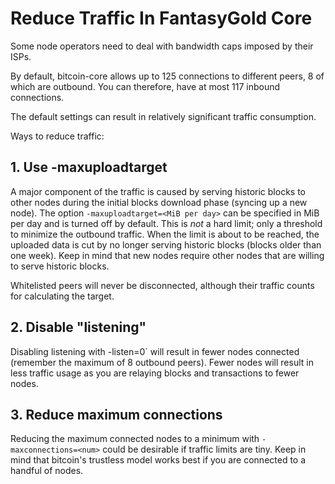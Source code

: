 # Reduce Traffic In FantasyGold Core

Some node operators need to deal with bandwidth caps imposed by their ISPs.

By default, bitcoin-core allows up to 125 connections to different peers, 8 of
which are outbound. You can therefore, have at most 117 inbound connections.

The default settings can result in relatively significant traffic consumption.

Ways to reduce traffic:

## 1. Use -maxuploadtarget

A major component of the traffic is caused by serving historic blocks to other nodes
during the initial blocks download phase (syncing up a new node).
The option `-maxuploadtarget=<MiB per day>` can be specified in MiB per day and
is turned off by default. This is *not* a hard limit; only a threshold to minimize
the outbound traffic. When the limit is about to be reached, the uploaded data is
cut by no longer serving historic blocks (blocks older than one week).
Keep in mind that new nodes require other nodes that are willing to serve
historic blocks.

Whitelisted peers will never be disconnected, although their traffic counts for
calculating the target.

## 2. Disable "listening"

Disabling listening with -listen=0` will result in fewer nodes connected (remember
the maximum of 8 outbound peers). Fewer nodes will result in less traffic usage as
you are relaying blocks and transactions to fewer nodes.

## 3. Reduce maximum connections

Reducing the maximum connected nodes to a minimum with `-maxconnections=<num>`
could be desirable if traffic limits are tiny. Keep in mind that bitcoin's trustless
model works best if you are connected to a handful of nodes.
